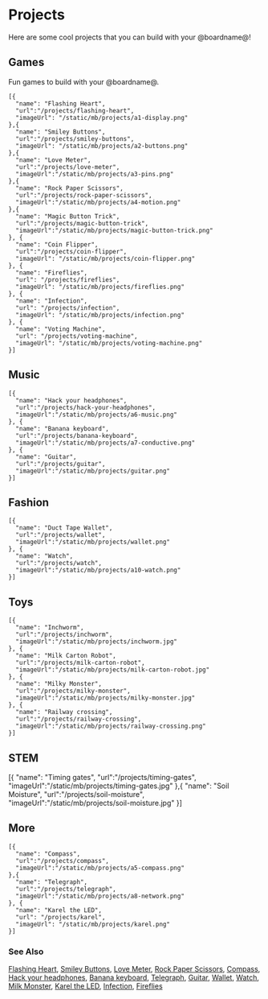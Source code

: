 # Projects

Here are some cool projects that you can build with your @boardname@!

## Games

Fun games to build with your @boardname@.

```codecard
[{
  "name": "Flashing Heart",
  "url":"/projects/flashing-heart",
  "imageUrl": "/static/mb/projects/a1-display.png"
},{
  "name": "Smiley Buttons",
  "url":"/projects/smiley-buttons",
  "imageUrl": "/static/mb/projects/a2-buttons.png"
},{
  "name": "Love Meter",
  "url":"/projects/love-meter",
  "imageUrl":"/static/mb/projects/a3-pins.png"
},{
  "name": "Rock Paper Scissors",
  "url":"/projects/rock-paper-scissors",
  "imageUrl":"/static/mb/projects/a4-motion.png"
},{
  "name": "Magic Button Trick",
  "url":"/projects/magic-button-trick",
  "imageUrl":"/static/mb/projects/magic-button-trick.png"
}, {
  "name": "Coin Flipper",
  "url":"/projects/coin-flipper",
  "imageUrl": "/static/mb/projects/coin-flipper.png"
}, {
  "name": "Fireflies",
  "url": "/projects/fireflies",
  "imageUrl": "/static/mb/projects/fireflies.png"
}, {
  "name": "Infection",
  "url": "/projects/infection",
  "imageUrl": "/static/mb/projects/infection.png"
}, {
  "name": "Voting Machine",
  "url": "/projects/voting-machine",
  "imageUrl": "/static/mb/projects/voting-machine.png"
}]
```

## Music

```codecard
[{
  "name": "Hack your headphones",
  "url":"/projects/hack-your-headphones",
  "imageUrl":"/static/mb/projects/a6-music.png"
}, {
  "name": "Banana keyboard",
  "url":"/projects/banana-keyboard",
  "imageUrl":"/static/mb/projects/a7-conductive.png"
}, {
  "name": "Guitar",
  "url":"/projects/guitar",
  "imageUrl":"/static/mb/projects/guitar.png"
}]
```

## Fashion

```codecard
[{
  "name": "Duct Tape Wallet",
  "url":"/projects/wallet",
  "imageUrl":"/static/mb/projects/wallet.png"
}, {
  "name": "Watch",
  "url":"/projects/watch",
  "imageUrl":"/static/mb/projects/a10-watch.png"
}]
```

## Toys

```codecard
[{
  "name": "Inchworm",
  "url":"/projects/inchworm",
  "imageUrl":"/static/mb/projects/inchworm.jpg"
}, {
  "name": "Milk Carton Robot",
  "url":"/projects/milk-carton-robot",
  "imageUrl":"/static/mb/projects/milk-carton-robot.jpg"
}, {
  "name": "Milky Monster",
  "url":"/projects/milky-monster",
  "imageUrl":"/static/mb/projects/milky-monster.jpg"
}, {
  "name": "Railway crossing",
  "url":"/projects/railway-crossing",
  "imageUrl":"/static/mb/projects/railway-crossing.png"
}]
```

## STEM

[{
  "name": "Timing gates",
  "url":"/projects/timing-gates",
  "imageUrl":"/static/mb/projects/timing-gates.jpg"
},{
  "name": "Soil Moisture",
  "url":"/projects/soil-moisture",
  "imageUrl":"/static/mb/projects/soil-moisture.jpg"
}]

## More

```codecard
[{
  "name": "Compass",
  "url":"/projects/compass",
  "imageUrl":"/static/mb/projects/a5-compass.png"
},{
  "name": "Telegraph",
  "url":"/projects/telegraph",
  "imageUrl":"/static/mb/projects/a8-network.png"
}, {
  "name": "Karel the LED",
  "url": "/projects/karel",
  "imageUrl": "/static/mb/projects/karel.png"
}]
```

### See Also

[Flashing Heart](/projects/flashing-heart), [Smiley Buttons](/projects/smiley-buttons), [Love Meter](/projects/love-meter), [Rock Paper Scissors](/projects/rock-paper-scissors), [Compass](/projects/compass), [Hack your headphones](/projects/hack-your-headphones), [Banana keyboard](/projects/banana-keyboard), [Telegraph](/projects/telegraph), [Guitar](/projects/guitar), [Wallet](/projects/wallet), [Watch](/projects/watch),
[Milk Monster](/projects/milky-monster), [Karel the LED](/projects/karel), [Infection](/projects/infection),
[Fireflies](/projects/fireflies)

